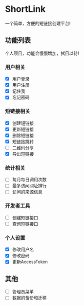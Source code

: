 # ShortLink

一个简单，方便的短链接创建平台!

## 功能列表

个人项目，功能会慢慢增加，拭目以待!

### 用户相关

- [x] 用户登录
- [x] 用户注册
- [x] 记住我
- [x] 忘记密码

### 短链接相关

- [x] 创建短链接
- [x] 更新短链接
- [x] 删除短链接
- [x] 短链接跳转
- [ ] 二维码分享
- [x] 导出短链接

### 统计相关

- [ ] 每月每日调用次数
- [ ] 最多访问网址排行
- [ ] 访问的来源信息

### 开发者工具

- [ ] 创建短链接口
- [ ] 查询短链接口

### 个人设置

- [x] 修改用户名
- [x] 修改密码
- [x] 更新AccessToken

## 其他

- [ ] 管理员菜单
- [ ] 数据的备份和迁移